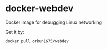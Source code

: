 # docker-webdev
Docker image for debugging Linux networking

Get it by:
```
docker pull orkun1675/webdev
```
